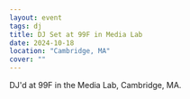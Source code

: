 ```yaml
---
layout: event
tags: dj
title: DJ Set at 99F in Media Lab
date: 2024-10-18
location: "Cambridge, MA"
cover: ""
---
```


DJ'd at 99F in the Media Lab, Cambridge, MA.
